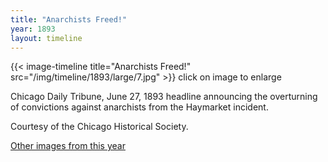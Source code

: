 ```yaml
---
title: "Anarchists Freed!"
year: 1893
layout: timeline
---
```


{{< image-timeline title="Anarchists Freed!" src="/img/timeline/1893/large/7.jpg" >}}
click on image to enlarge

Chicago Daily Tribune, June 27, 1893 headline announcing the overturning of convictions against anarchists from the Haymarket incident.

Courtesy of the Chicago Historical Society.

[Other images from this year](/historical/timeline/1893)